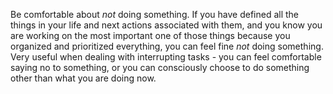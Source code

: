Be comfortable about _not_ doing something. If you have defined all the things in your life and next actions associated with them, and you know you are working on the most important one of those things because you organized and prioritized everything, you can feel fine _not_ doing something. Very useful when dealing with interrupting tasks - you can feel comfortable saying no to something, or you can consciously choose to do something other than what you are doing now.
